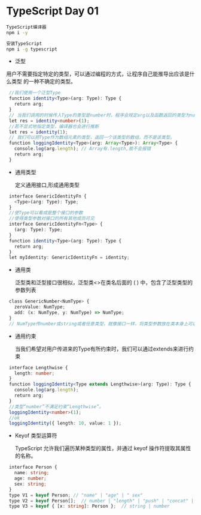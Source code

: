 # TypeScript Day 01

``` bash
TypeScript编译器
npm i -y
```

``` bash
安装TypeScript
npm i -g typescript
```


- 泛型

用户不需要指定特定的类型，可以通过编程的方式，让程序自己能推导出应该是什么类型 的一种不确定的类型。

``` TypeScript
 //我们使用一个泛型Type
 function identity<Type>(arg: Type): Type {
   return arg;
 }
 // 当我们调用的时候传入Type的类型是number时，程序会规定arg以及函数返回的类型为number
 let res = identity<number>(1);
 //若不显式地指定类型，编译器也会进行推断
 let res = identity(1);
 // 我们可以把Type作为数组元素的类型，返回一个该类型的数组，而不是该类型。
 function loggingIdentity<Type>(arg: Array<Type>): Array<Type> {
   console.log(arg.length); // Array有.length,故不会报错
   return arg;
 }
```

- 通用类型

  定义通用接口,形成通用类型

``` TypeScript
 interface GenericIdentityFn {
   <Type>(arg: Type): Type;
 }
 //使Type可以看成是整个接口的参数
 //使得类型参数对接口的所有其他成员可见
 interface GenericIdentityFn<Type> {
   (arg: Type): Type;
 }
 function identity<Type>(arg: Type): Type {
   return arg;
 }
 let myIdentity: GenericIdentityFn = identity;

```

- 通用类

  泛型类和泛型接口很相似，泛型类<>在类名后面的 ( ) 中，包含了泛型类型的参数列表

``` TypeScript
 class GenericNumber<NumType> {
   zeroValue: NumType;
   add: (x: NumType, y: NumType) => NumType;
 }
 // NumType传number或string或者任意类型，就像接口一样，将类型参数放在类本身上可以确保类的所有属性都使用相同的类型。
```

- 通用约束

  当我们希望对用户传进来的Type有所约束时，我们可以通过extends来进行约束

``` TypeScript
 interface Lengthwise {
   length: number;
 }
 function loggingIdentity<Type extends Lengthwise>(arg: Type): Type {
   console.log(arg.length); 
   return arg;
 }
 //类型“number”不满足约束“Lengthwise”。
 loggingIdentity<number>(1);
 //ok
 loggingIdentity({ length: 10, value: 1 });
```


- Keyof 类型运算符
  
	TypeScript 允许我们遍历某种类型的属性，并通过 keyof 操作符提取其属性的名称。

``` TypeScript
 interface Person {
   name: string;
   age: number;
   sex: string;
 }
 type V1 = keyof Person; // "name" | "age" | " sex"
 type V2 = keyof Person[];  // number | "length" | "push" | "concat" | ...
 type V3 = keyof { [x: string]: Person };  // string | number

```





